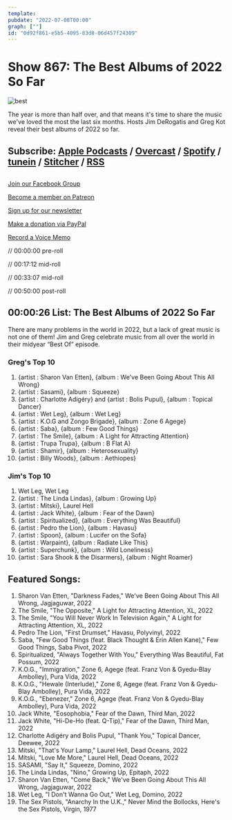 ```yaml
---
template: 
pubdate: "2022-07-08T00:00"
graph: [""]
id: "0d92f861-e5b5-4095-83d8-06d457f24309"
---
```






# Show 867: The Best Albums of 2022 So Far

![best](https://static.soundopinions.org/images/2022/best.jpg)

The year is more than half over, and that means it's time to share the music we've loved the most the last six months. Hosts Jim DeRogatis and Greg Kot reveal their best albums of 2022 so far. 



## Subscribe: [Apple Podcasts](https://itunes.apple.com/us/podcast/sound-opinions/id94793843) / [Overcast](https://overcast.fm/itunes94793843/sound-opinions) / [Spotify](https://open.spotify.com/show/1kNR8YL7TBrQuRxDdS4wtU) / [tunein](https://tunein.com/podcasts/Music-Podcasts/Sound-Opinions-p60273/) / [Stitcher](http://www.stitcher.com/podcast/sound-opinions) / [RSS](https://feeds.simplecast.com/Nn6fjnB0)



## 

[Join our Facebook Group](https://bit.ly/3sivr9T)

[Become a member on Patreon](https://bit.ly/3slWZvc)

[Sign up for our newsletter](https://bit.ly/3eEvRnG)

[Make a donation via PayPal](https://bit.ly/3dmt9lU)

[Record a Voice Memo](https://bit.ly/2RyD5Ah)

// 00:00:00 pre-roll

// 00:17:12 mid-roll

// 00:33:07 mid-roll

// 00:50:00 post-roll



## 00:00:26 List: The Best Albums of 2022 So Far

There are many problems in the world in 2022, but a lack of great music is not one of them! Jim and Greg celebrate music from all over the world in their midyear “Best Of” episode.


### Greg's Top 10

1. {artist : Sharon Van Etten}, {album : We've Been Going About This All Wrong}
2. {artist : Sasami}, {album : Squeeze}
3. {artist : Charlotte Adigéry} and {artist : Bolis Pupul}, {album : Topical Dancer}
4. {artist : Wet Leg}, {album : Wet Leg}
5. {artist : K.O.G and Zongo Brigade}, {album : Zone 6 Agege}
6. {artist : Saba}, {album : Few Good Things}
7. {artist : The Smile}, {album : A Light for Attracting Attention}
8. {artist : Trupa Trupa}, {album : B Flat A}
9. {artist : Shamir}, {album : Heterosexuality}
10. {artist : Billy Woods}, {album : Aethiopes}


### Jim's Top 10

1. Wet Leg, Wet Leg
2. {artist : The Linda Lindas}, {album : Growing Up}
3. {artist : Mitski}, Laurel Hell
4. {artist : Jack White}, {album : Fear of the Dawn}
5. {artist : Spiritualized}, {album : Everything Was Beautiful}
6. {artist : Pedro the Lion}, {album : Havasu}
7. {artist : Spoon}, {album : Lucifer on the Sofa}
8. {artist : Warpaint}, {album : Radiate Like This}
9. {artist : Superchunk}, {album : Wild Loneliness}
10. {artist : Sara Shook & the Disarmers}, {album : Night Roamer}



## Featured Songs:

1. Sharon Van Etten, "Darkness Fades," We've Been Going About This All Wrong, Jagjaguwar, 2022
2. The Smile, "The Opposite," A Light for Attracting Attention, XL, 2022
3. The Smile, "You Will Never Work In Television Again," A Light for Attracting Attention, XL, 2022
4. Pedro The Lion, "First Drumset," Havasu, Polyvinyl, 2022
5. Saba, "Few Good Things (feat. Black Thought & Erin Allen Kane)," Few Good Things, Saba Pivot, 2022
6. Spiritualized, "Always Together With You," Everything Was Beautiful, Fat Possum, 2022
7. K.O.G., "Immigration," Zone 6, Agege (feat. Franz Von & Gyedu-Blay Ambolley), Pura Vida, 2022
8. K.O.G., "Hewale (Interlude)," Zone 6, Agege (feat. Franz Von & Gyedu-Blay Ambolley), Pura Vida, 2022
9. K.O.G., "Ebenezer," Zone 6, Agege (feat. Franz Von & Gyedu-Blay Ambolley), Pura Vida, 2022
10. Jack White, "Eosophobia," Fear of the Dawn, Third Man, 2022
11. Jack White, "Hi-De-Ho (feat. Q-Tip)," Fear of the Dawn, Third Man, 2022
12. Charlotte Adigéry and Bolis Pupul, "Thank You," Topical Dancer, Deewee, 2022
13. Mitski, "That's Your Lamp," Laurel Hell, Dead Oceans, 2022
14. Mitski, "Love Me More," Laurel Hell, Dead Oceans, 2022
15. SASAMI, "Say It," Squeeze, Domino, 2022
16. The Linda Lindas, "Nino," Growing Up, Epitaph, 2022
17. Sharon Van Etten, "Come Back," We've Been Going About This All Wrong, Jagjaguwar, 2022
18. Wet Leg, "I Don't Wanna Go Out," Wet Leg, Domino, 2022
19. The Sex Pistols, "Anarchy In the U.K.," Never Mind the Bollocks, Here's the Sex Pistols, Virgin, 1977